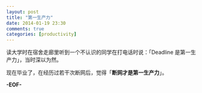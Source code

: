 ```yaml
---
layout: post
title: "第一生产力"
date: 2014-01-19 23:30
comments: true
categories: [productivity]
---
```


读大学时在宿舍走廊里听到一个不认识的同学在打电话时说：「Deadline 是第一生产力」，当时深以为然。

现在毕业了，在经历过若干次断网后，觉得「**断网才是第一生产力**」。

**-EOF-**

